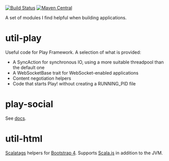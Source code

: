 [![Build Status](https://travis-ci.org/malliina/util-play.png?branch=master)](https://travis-ci.org/malliina/util-play)
[![Maven Central](https://img.shields.io/maven-central/v/com.malliina/util-play_2.12.svg)](https://search.maven.org/#search%7Cga%7C1%7Cg%3A%22com.malliina%22%20AND%20a%3A%22util-play_2.12%22)

A set of modules I find helpful when building applications.

# util-play

Useful code for Play Framework. A selection of what is provided:

- A SyncAction for synchronous IO, using a more suitable threadpool than the default one
- A WebSocketBase trait for WebSocket-enabled applications
- Content negotiation helpers
- Code that starts Play! without creating a RUNNING_PID file

# play-social

See [docs](play-social/README.md).

# util-html

[Scalatags](http://www.lihaoyi.com/scalatags/) helpers for [Bootstrap 4](https://getbootstrap.com). Supports 
[Scala.js](https://www.scala-js.org) in addition to the JVM.

